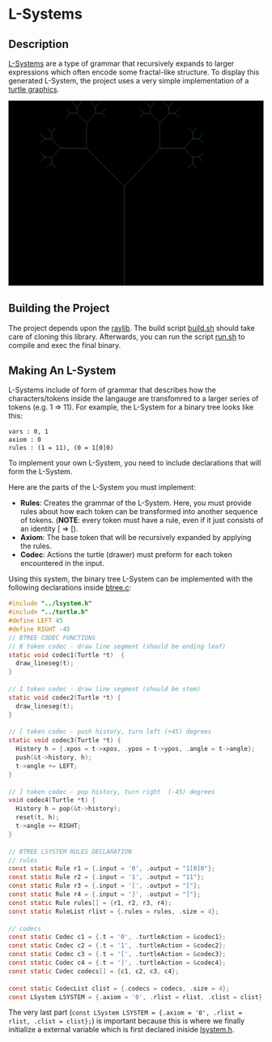 # L-Systems

## Description

[L-Systems](https://en.wikipedia.org/wiki/L-system) are a type of grammar
that recursively expands to larger expressions which often encode some fractal-like structure.
To display this generated L-System, the project uses a very simple
implementation of a [turtle graphics](https://en.wikipedia.org/wiki/Turtle_graphics).

![Binary tree l-system](images/example.webp "Binary Tree L-System")

## Building the Project

The project depends upon the [raylib](https://github.com/raysan5/raylib). The build script [build.sh](build.sh)
should take care of cloning this library. Afterwards, you can run the script [run.sh](run.sh) to compile and exec the
final binary.

## Making An L-System

L-Systems include of form of grammar that describes how the characters/tokens inside the
langauge are transfomred to a larger series of tokens (e.g. 1 => 11). For example, the L-System
for a binary tree looks like this:

```
vars : 0, 1
axiom : 0
rules : (1 = 11), (0 = 1[0]0)
```

To implement your own L-System, you need to include declarations that will
form the L-System.

Here are the parts of the L-System you must implement:

- **Rules**: Creates the grammar of the L-System. Here, you must provide rules about how each token
  can be transformed into another sequence of tokens. (**NOTE**: every token must have a rule, even if it just
  consists of an identity [ => [).
- **Axiom**: The base token that will be recursively expanded by applying the rules.
- **Codec**: Actions the turtle (drawer) must preform for each token encountered in the input.

Using this system, the binary tree L-System can be implemented
with the following declarations inside [btree.c](src/rules/btree.c):

```c
#include "../lsystem.h"
#include "../turtle.h"
#define LEFT 45
#define RIGHT -45
// BTREE CODEC FUNCTIONS
// 0 token codec - draw line segment (should be ending leaf)
static void codec1(Turtle *t)  {
  draw_lineseg(t);
}

// 1 token codec - draw line segment (should be stem)
static void codec2(Turtle *t) {
  draw_lineseg(t);
}

// [ token codec - push history, turn left (+45) degrees
static void codec3(Turtle *t) {
  History h = {.xpos = t->xpos, .ypos = t->ypos, .angle = t->angle};
  push(&t->history, h);
  t->angle += LEFT;
}

// ] token codec - pop history, turn right  (-45) degrees
void codec4(Turtle *t) {
  History h = pop(&t->history);
  reset(t, h);
  t->angle += RIGHT;
}

// BTREE LSYSTEM RULES DECLARATION
// rules
const static Rule r1 = {.input = '0', .output = "1[0]0"};
const static Rule r2 = {.input = '1', .output = "11"};
const static Rule r3 = {.input = '[', .output = "["};
const static Rule r4 = {.input = ']', .output = "]"};
const static Rule rules[] = {r1, r2, r3, r4};
const static RuleList rlist = {.rules = rules, .size = 4};

// codecs
const static Codec c1 = {.t = '0', .turtleAction = &codec1};
const static Codec c2 = {.t = '1', .turtleAction = &codec2};
const static Codec c3 = {.t = '[', .turtleAction = &codec3};
const static Codec c4 = {.t = ']', .turtleAction = &codec4};
const static Codec codecs[] = {c1, c2, c3, c4};

const static CodecList clist = {.codecs = codecs, .size = 4};
const LSystem LSYSTEM = {.axiom = '0', .rlist = rlist, .clist = clist};
```

The very last part (`const LSystem LSYSTEM = {.axiom = '0', .rlist = rlist, .clist = clist};`) is important
because this is where we finally initialize a external variable which is first declared iniside
[lsystem.h](src/lsystem.h).
